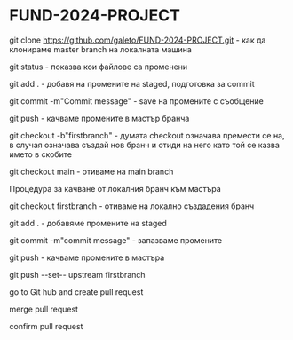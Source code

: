 # FUND-2024-PROJECT
git clone https://github.com/galeto/FUND-2024-PROJECT.git - как да клонираме master branch на локалната машина

git status - показва кои файлове са променени

git add . - добавя на промените на staged, подготовка за commit

git commit -m"Commit message" - save на промените с съобщение

git push  -  качваме промените в мастър бранча

git checkout -b"firstbranch" - думата checkout означава премести се на, в случая означава създай нов бранч и отиди на него като той се казва името в скобитe


git checkout main  - отиваме на main branch


Процедура за качване от локалния бранч към мастъра

git checkout firstbranch - отиваме на локално създадения бранч

git add . - добавяме промените на staged

git commit -m"commit message" - запазваме промените

git push - качваме промените в мастъра

git push --set-- upstream firstbranch

go to Git hub and create pull request

merge pull request

confirm pull request






